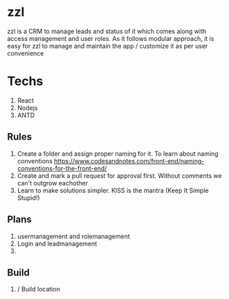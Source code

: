 # zzl
zzl is a CRM to manage leads and status of it which comes along with access management and user roles. As it follows modular approach, it is easy for zzl to manage and maintain the app / customize it as per user convenience

# Techs
1. React
2. Nodejs
3. ANTD

## Rules
1. Create a folder and assign proper naming for it. To learn about naming conventions https://www.codesandnotes.com/front-end/naming-conventions-for-the-front-end/
2. Create and mark a pull request for approval first. Without comments we can't outgrow eachother
3. Learn to make solutions simpler. KISS is the mantra (Keep It Simple Stupid!)

## Plans

1. usermanagement and rolemanagement
2. Login and leadmanagement
3. 


## Build

1. / Build location
